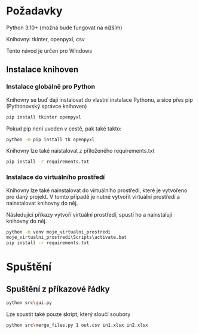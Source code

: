 

# Požadavky

Python 3.10+ (možná bude fungovat na nižším)

Knihovny: tkinter, openpyxl, csv

Tento návod je určen pro Windows

## Instalace knihoven

### Instalace globálně pro Python

Knihovny se buď dají instalovat do vlastní instalace Pythonu, a sice přes pip (Pythonovský správce knihoven)

```bash
pip install tkinter openpyxl
```

Pokud pip není uveden v cestě, pak také takto:

```bash
python -m pip install tk openpyxl
```

Knihovny lze také naistalovat z přiloženého requirements.txt

```bash
pip install -r requirements.txt
```

### Instalace do virtuálního prostředí

Knihovny lze také nainstalovat do virtuálního prostředí, které je vytvořeno pro daný projekt. V tomto případě je nutné vytvořit virtuální prostředí a nainstalovat knihovny do něj.

Následující příkazy vytvoří virtuální prostředí, spustí ho a nainstalují knihovny do něj.

```bash
python -m venv moje_virtualni_prostredi
moje_virtualni_prostredi\Scripts\activate.bat
pip install -r requirements.txt
```

# Spuštění

## Spuštění z příkazové řádky

```bash
python src\gui.py
```

Lze spustit také pouze skript, který sloučí soubory

```bash
python src\merge_files.py 1 out.csv in1.xlsx in2.xlsx
```



